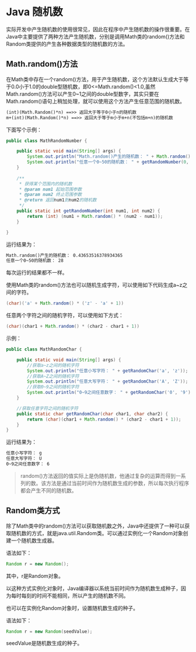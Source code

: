 # **Java 随机数** #

实际开发中产生随机数的使用很常见，因此在程序中产生随机数的操作很重要。在Java中主要提供了两种方法产生随机数，分别是调用Math类的random()方法和Random类提供的产生各种数据类型的随机数的方法。  

## **Math.random()方法** ##

在Math类中存在一个random()方法，用于产生随机数，这个方法默认生成大于等于0.0小于1.0的double型随机数，即0<=Math.random()<1.0,虽然Math.random()方法可以产生0~1之间的double型数字，其实只要在Math.random()语句上稍加处理，就可以使用这个方法产生任意范围的随机数。  

```txt
(int)(Math.Random()*n) ==>> 返回大于等于0小于n的随机数
m+(int)(Math.Random()*n) ==>> 返回大于等于m小于m+n(不包括m+n)的随机数
```

下面写个示例：  

```java
public class MathRandomNumber {

	public static void main(String[] args) {
		System.out.println("Math.random()产生的随机数： " + Math.random());
		System.out.println("任意一个0~50的随机数： " + getRandomNumber(0, 50));
	}
	
	/**
	 * 获得某个范围内的随机数
	 * @param num1 起始范围参数
	 * @param num2 终止范围参数
	 * @return 返回num1到num2的随机数
	 */
	public static int getRandomNumber(int num1, int num2) {
		return (int) (num1 + Math.random() * (num2 - num1));
	}

}

```

运行结果为：  

```txt
Math.random()产生的随机数： 0.43653516378934365
任意一个0~50的随机数： 28
```

每次运行的结果都不一样。  

使用Math类的random()方法也可以随机生成字符，可以使用如下代码生成a~z之间的字符。  

```java
(char)('a' + Math.random() * ('z' - 'a' + 1))
```

任意两个字符之间的随机字符，可以使用如下方式：  

```java
(char)(char1 + Math.random() * (char2 - char1 + 1))
```

示例：  

```java
public class MathRandomChar {

	public static void main(String[] args) {
		//获取a~z之间的随机字符
		System.out.println("任意小写字符： " + getRandomChar('a', 'z'));
		//获取A~Z之间的随机字符
		System.out.println("任意大写字符： " + getRandomChar('A', 'Z'));
		//获取0~9之间的随机字符
		System.out.println("0~9之间任意数字： " + getRandomChar('0', '9'));
	}

	//获取任意字符之间的随机字符
	public static char getRandomChar(char char1, char char2) {
		return (char)(char1 + Math.random() * (char2 - char1 + 1));
	}
}
```

运行结果为：  

```txt
任意小写字符： g
任意大写字符： U
0~9之间任意数字： 6
```

> random()方法返回的值实际上是伪随机数，他通过复杂的运算而得到一系列的数。该方法是通过当前时间作为随机数生成的参数，所以每次执行程序都会产生不同的随机数。  


## **Random类方式** ##

除了Math类中的random()方法可以获取随机数之外，Java中还提供了一种可以获取随机数的方式，就是java.util.Random类。可以通过实例化一个Random对象创建一个随机数生成器。  

语法如下：  

```java
Random r = new Random();
```

其中，r是Random对象。  

以这种方式实例化对象时，Java编译器以系统当前时间作为随机数生成种子，因为每时每刻的时间不能相同，所以产生的随机数不同。  

也可以在实例化Random对象时，设置随机数生成的种子。  

语法如下：  

```java
Random r = new Random(seedValue);
```

seedValue是随机数生成的种子。  

